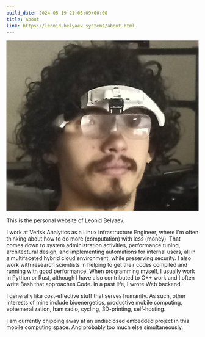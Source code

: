 ```yaml
---
build_date: 2024-05-19 21:06:09+00:00
title: About
link: https://leonid.belyaev.systems/about.html
---
```



![LeonidBelyaev](/img/cyclops.jpeg)

This is the personal website of Leonid Belyaev.

I work at Verisk Analytics as a Linux Infrastructure Engineer, where I'm often thinking about how to do more (computation) with less (money). That comes down to system administration activities, performance tuning, architectural design, and implementing automations for internal users, all in a multifaceted hybrid cloud environment, while preserving security. I also work with research scientists in helping to get their codes compiled and running with good performance. When programming myself, I usually work in Python or Rust, although I have also contributed to C++ work and I often write Bash that approaches Code. In a past life, I wrote Web backend.

I generally like cost-effective stuff that serves humanity. As such, other interests of mine include bioenergetics, productive mobile computing, ephemeralization, ham radio, cycling, 3D-printing, self-hosting.

I am currently chipping away at an undisclosed embedded project in this mobile computing space. And probably too much else simultaneously.